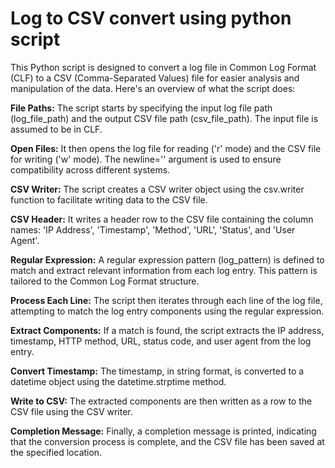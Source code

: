 # Log to CSV convert using python script

This Python script is designed to convert a log file in Common Log Format (CLF) to a CSV (Comma-Separated Values) file for easier analysis and manipulation of the data. Here's an overview of what the script does:

**File Paths:**
    The script starts by specifying the input log file path (log_file_path) and the output CSV file path (csv_file_path). The input file is assumed to be in CLF.

**Open Files:**
    It then opens the log file for reading ('r' mode) and the CSV file for writing ('w' mode). The newline='' argument is used to ensure compatibility across different systems.

**CSV Writer:**
    The script creates a CSV writer object using the csv.writer function to facilitate writing data to the CSV file.

**CSV Header:**
    It writes a header row to the CSV file containing the column names: 'IP Address', 'Timestamp', 'Method', 'URL', 'Status', and 'User Agent'.

**Regular Expression:**
    A regular expression pattern (log_pattern) is defined to match and extract relevant information from each log entry. This pattern is tailored to the Common Log Format structure.

**Process Each Line:**
    The script then iterates through each line of the log file, attempting to match the log entry components using the regular expression.

**Extract Components:**
    If a match is found, the script extracts the IP address, timestamp, HTTP method, URL, status code, and user agent from the log entry.

**Convert Timestamp:**
    The timestamp, in string format, is converted to a datetime object using the datetime.strptime method.

**Write to CSV:**
    The extracted components are then written as a row to the CSV file using the CSV writer.

**Completion Message:**
    Finally, a completion message is printed, indicating that the conversion process is complete, and the CSV file has been saved at the specified location.
